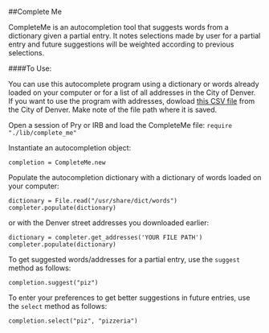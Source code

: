 ##Complete Me

CompleteMe is an autocompletion tool that suggests words from a dictionary given a partial entry.  It notes selections made by user for a partial entry and future suggestions will be weighted according to previous selections.

####To Use:

You can use this autocomplete program using a dictionary or words already loaded on your computer or for a list of all addresses in the City of Denver.  If you want to use the program with addresses, dowload [this CSV file](http://data.denvergov.org/download/gis/addresses/csv/addresses.csv) from the City of Denver.  Make note of the file path where it is saved.

Open a session of Pry or IRB and load the CompleteMe file:
`require "./lib/complete_me" `

Instantiate an autocompletion object:

`completion = CompleteMe.new`

Populate the autocompletion dictionary with a dictionary of words loaded on your computer:

```
dictionary = File.read("/usr/share/dict/words")
completer.populate(dictionary)
```
or with the Denver street addresses you downloaded earlier:

```
dictionary = completer.get_addresses('YOUR FILE PATH')
completer.populate(dictionary)
```


To get suggested words/addresses for a partial entry, use the `suggest` method as follows:

`completion.suggest("piz")`

To enter your preferences to get better suggestions in future entries, use the `select` method as follows:

`completion.select("piz", "pizzeria")`
